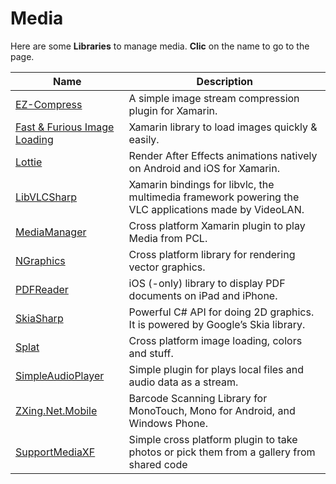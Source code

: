 # Media

Here are some **Libraries** to manage media. **Clic** on the name to go to the page.

| **Name**                      | **Description**                                                                                       |
|-------------------------------|-------------------------------------------------------------------------------------------------------|
| [EZ-Compress](https://github.com/VictorGrunn/EZ-Compress-for-Xamarin)                   | A simple image stream compression plugin for Xamarin.                                                 |
| [Fast & Furious Image Loading](https://github.com/luberda-molinet/FFImageLoading)  | Xamarin library to load images quickly & easily.                                                      |
| [Lottie](https://github.com/martijn00/LottieXamarin)                        | Render After Effects animations natively on Android and iOS for Xamarin.                              |
| [LibVLCSharp](https://github.com/videolan/libvlcsharp)                   | Xamarin bindings for libvlc, the multimedia framework powering the VLC applications made by VideoLAN. |
| [MediaManager](https://github.com/martijn00/XamarinMediaManager)                  | Cross platform Xamarin plugin to play Media from PCL.                                                 |
| [NGraphics](https://github.com/praeclarum/NGraphics)                     | Cross platform library for rendering vector graphics.                                                 |
| [PDFReader](https://github.com/AlexanderMac/mTouch-PDFReader)                     | iOS (-only) library to display PDF documents on iPad and iPhone.                                      |
| [SkiaSharp](https://github.com/mono/SkiaSharp)                     | Powerful C# API for doing 2D graphics. It is powered by Google’s Skia library.                        |
| [Splat](https://github.com/reactiveui/splat)                         | Cross platform image loading, colors and stuff.                                                       |
| [SimpleAudioPlayer](https://github.com/adrianstevens/Xamarin-Plugins/tree/master/SimpleAudioPlayer)             | Simple plugin for plays local files and audio data as a stream.                                       |
| [ZXing.Net.Mobile](https://github.com/Redth/ZXing.Net.Mobile)              | Barcode Scanning Library for MonoTouch, Mono for Android, and Windows Phone.                          |
| [SupportMediaXF](https://github.com/bulubuloa/SupportMediaXF)                | Simple cross platform plugin to take photos or pick them from a gallery from shared code              |
